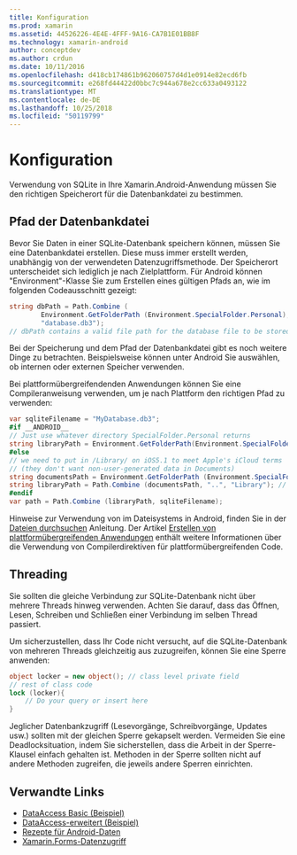 ```yaml
---
title: Konfiguration
ms.prod: xamarin
ms.assetid: 44526226-4E4E-4FFF-9A16-CA7B1E01BB8F
ms.technology: xamarin-android
author: conceptdev
ms.author: crdun
ms.date: 10/11/2016
ms.openlocfilehash: d418cb174861b962060757d4d1e0914e82ecd6fb
ms.sourcegitcommit: e268fd44422d0bbc7c944a678e2cc633a0493122
ms.translationtype: MT
ms.contentlocale: de-DE
ms.lasthandoff: 10/25/2018
ms.locfileid: "50119799"
---
```

# <a name="configuration"></a>Konfiguration

Verwendung von SQLite in Ihre Xamarin.Android-Anwendung müssen Sie den richtigen Speicherort für die Datenbankdatei zu bestimmen.

## <a name="database-file-path"></a>Pfad der Datenbankdatei

Bevor Sie Daten in einer SQLite-Datenbank speichern können, müssen Sie eine Datenbankdatei erstellen. Diese muss immer erstellt werden, unabhängig von der verwendeten Datenzugriffsmethode. Der Speicherort unterscheidet sich lediglich je nach Zielplattform. Für Android können "Environment"-Klasse Sie zum Erstellen eines gültigen Pfads an, wie im folgenden Codeausschnitt gezeigt:

```csharp
string dbPath = Path.Combine (
        Environment.GetFolderPath (Environment.SpecialFolder.Personal),
        "database.db3");
// dbPath contains a valid file path for the database file to be stored
```

Bei der Speicherung und dem Pfad der Datenbankdatei gibt es noch weitere Dinge zu betrachten. Beispielsweise können unter Android Sie auswählen, ob internen oder externen Speicher verwenden.

Bei plattformübergreifendenden Anwendungen können Sie eine Compileranweisung verwenden, um je nach Plattform den richtigen Pfad zu verwenden:

```csharp
var sqliteFilename = "MyDatabase.db3";
#if __ANDROID__
// Just use whatever directory SpecialFolder.Personal returns
string libraryPath = Environment.GetFolderPath(Environment.SpecialFolder.Personal); ;
#else
// we need to put in /Library/ on iOS5.1 to meet Apple's iCloud terms
// (they don't want non-user-generated data in Documents)
string documentsPath = Environment.GetFolderPath (Environment.SpecialFolder.Personal); // Documents folder
string libraryPath = Path.Combine (documentsPath, "..", "Library"); // Library folder instead
#endif
var path = Path.Combine (libraryPath, sqliteFilename);
```

Hinweise zur Verwendung von im Dateisystems in Android, finden Sie in der [Dateien durchsuchen](https://github.com/xamarin/recipes/tree/master/Recipes/android/data/files/browse_files) Anleitung. Der Artikel [Erstellen von plattformübergreifenden Anwendungen](~/cross-platform/app-fundamentals/building-cross-platform-applications/index.md) enthält weitere Informationen über die Verwendung von Compilerdirektiven für plattformübergreifenden Code.

## <a name="threading"></a>Threading

Sie sollten die gleiche Verbindung zur SQLite-Datenbank nicht über mehrere Threads hinweg verwenden. Achten Sie darauf, dass das Öffnen, Lesen, Schreiben und Schließen einer Verbindung im selben Thread passiert.

Um sicherzustellen, dass Ihr Code nicht versucht, auf die SQLite-Datenbank von mehreren Threads gleichzeitig aus zuzugreifen, können Sie eine Sperre anwenden:

```csharp
object locker = new object(); // class level private field
// rest of class code
lock (locker){
    // Do your query or insert here
}
```

Jeglicher Datenbankzugriff (Lesevorgänge, Schreibvorgänge, Updates usw.) sollten mit der gleichen Sperre gekapselt werden. Vermeiden Sie eine Deadlocksituation, indem Sie sicherstellen, dass die Arbeit in der Sperre-Klausel einfach gehalten ist. Methoden in der Sperre sollten nicht auf andere Methoden zugreifen, die jeweils andere Sperren einrichten.


## <a name="related-links"></a>Verwandte Links

- [DataAccess Basic (Beispiel)](https://github.com/xamarin/mobile-samples/tree/master/DataAccess/Basic)
- [DataAccess-erweitert (Beispiel)](https://github.com/xamarin/mobile-samples/tree/master/DataAccess/Advanced)
- [Rezepte für Android-Daten](https://github.com/xamarin/recipes/tree/master/Recipes/android/data)
- [Xamarin.Forms-Datenzugriff](~/xamarin-forms/app-fundamentals/databases.md)
